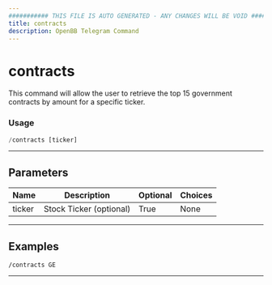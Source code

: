 ```yaml
---
########### THIS FILE IS AUTO GENERATED - ANY CHANGES WILL BE VOID ###########
title: contracts
description: OpenBB Telegram Command
---
```


# contracts

This command will allow the user to retrieve the top 15 government contracts by amount for a specific ticker.

### Usage

```python wordwrap
/contracts [ticker]
```

---

## Parameters

| Name | Description | Optional | Choices |
| ---- | ----------- | -------- | ------- |
| ticker | Stock Ticker (optional) | True | None |


---

## Examples

```
/contracts GE
```
---
